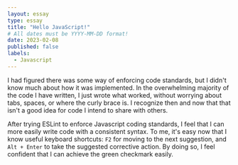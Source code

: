 ```yaml
---
layout: essay
type: essay
title: "Hello JavaScript!"
# All dates must be YYYY-MM-DD format!
date: 2023-02-08
published: false
labels:
  - Javascript
---
```


I had figured there was some way of enforcing code standards, but I didn't know much about how it was implemented. In the overwhelming majority of the code I have written, I just wrote what worked, without worrying about tabs, spaces, or where the curly brace is. I recognize then and now that that isn't a good idea for code I intend to share with others.

After trying ESLint to enforce Javascript coding standards, I feel that I can more easily write code with a consistent syntax. To me, it's easy now that I know useful keyboard shortcuts: `F2` for moving to the next suggestion, and `Alt + Enter` to take the suggested corrective action. By doing so, I feel confident that I can achieve the green checkmark easily.

